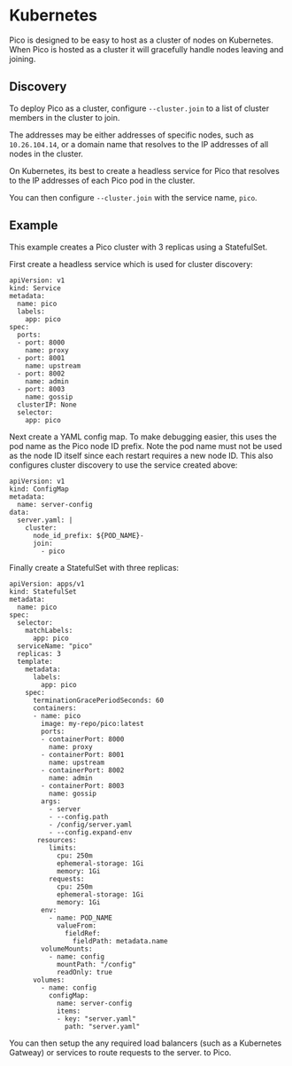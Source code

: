 # Kubernetes

Pico is designed to be easy to host as a cluster of nodes on Kubernetes. When
Pico is hosted as a cluster it will gracefully handle nodes leaving and
joining.

## Discovery

To deploy Pico as a cluster, configure `--cluster.join` to a list of cluster
members in the cluster to join.

The addresses may be either addresses of specific nodes, such as
`10.26.104.14`, or a domain name that resolves to the IP addresses of all nodes
in the cluster.

On Kubernetes, its best to create a headless service for Pico that resolves to
the IP addresses of each Pico pod in the cluster.

You can then configure `--cluster.join` with the service name, `pico`.

## Example

This example creates a Pico cluster with 3 replicas using a StatefulSet.

First create a headless service which is used for cluster discovery:
```
apiVersion: v1
kind: Service
metadata:
  name: pico
  labels:
    app: pico
spec:
  ports:
  - port: 8000
    name: proxy
  - port: 8001
    name: upstream
  - port: 8002
    name: admin
  - port: 8003
    name: gossip
  clusterIP: None
  selector:
    app: pico
```

Next create a YAML config map. To make debugging easier, this uses the pod name
as the Pico node ID prefix. Note the pod name must not be used as the node ID
itself since each restart requires a new node ID. This also configures cluster
discovery to use the service created above:

```
apiVersion: v1
kind: ConfigMap
metadata:
  name: server-config
data:
  server.yaml: |
    cluster:
      node_id_prefix: ${POD_NAME}-
      join:
        - pico
```

Finally create a StatefulSet with three replicas:

```
apiVersion: apps/v1
kind: StatefulSet
metadata:
  name: pico
spec:
  selector:
    matchLabels:
      app: pico
  serviceName: "pico"
  replicas: 3
  template:
    metadata:
      labels:
        app: pico
    spec:
      terminationGracePeriodSeconds: 60
      containers:
      - name: pico
        image: my-repo/pico:latest
        ports:
        - containerPort: 8000
          name: proxy
        - containerPort: 8001
          name: upstream
        - containerPort: 8002
          name: admin
        - containerPort: 8003
          name: gossip
        args:
          - server
          - --config.path
          - /config/server.yaml
          - --config.expand-env
       resources:
          limits:
            cpu: 250m
            ephemeral-storage: 1Gi
            memory: 1Gi
          requests:
            cpu: 250m
            ephemeral-storage: 1Gi
            memory: 1Gi
        env:
          - name: POD_NAME
            valueFrom:
              fieldRef:
                fieldPath: metadata.name
        volumeMounts:
          - name: config
            mountPath: "/config"
            readOnly: true
      volumes:
        - name: config
          configMap:
            name: server-config
            items:
            - key: "server.yaml"
              path: "server.yaml"
```

You can then setup the any required load balancers (such as a Kubernetes
Gatweay) or services to route requests to the server.
to Pico. 
